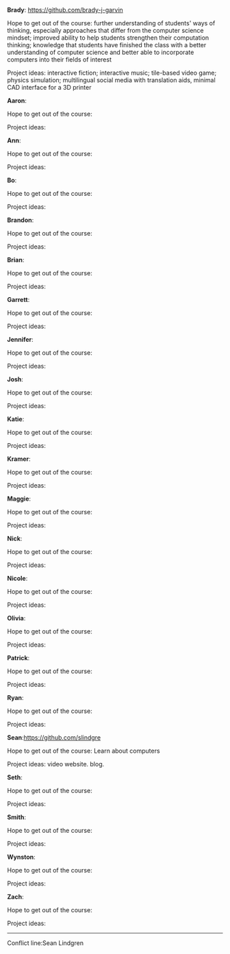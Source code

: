 **Brady**: https://github.com/brady-j-garvin

Hope to get out of the course: further understanding of students' ways of thinking, especially approaches that differ from the computer science mindset; improved ability to help students strengthen their computation thinking; knowledge that students have finished the class with a better understanding of computer science and better able to incorporate computers into their fields of interest

Project ideas: interactive fiction; interactive music; tile-based video game; physics simulation; multilingual social media with translation aids, minimal CAD interface for a 3D printer

**Aaron**:

Hope to get out of the course:

Project ideas:

**Ann**:

Hope to get out of the course:

Project ideas:

**Bo**:

Hope to get out of the course:

Project ideas:

**Brandon**:

Hope to get out of the course:

Project ideas:

**Brian**:

Hope to get out of the course:

Project ideas:

**Garrett**:

Hope to get out of the course:

Project ideas:

**Jennifer**:

Hope to get out of the course:

Project ideas:

**Josh**:

Hope to get out of the course:

Project ideas:

**Katie**:

Hope to get out of the course:

Project ideas:

**Kramer**:

Hope to get out of the course:

Project ideas:

**Maggie**:

Hope to get out of the course:

Project ideas:

**Nick**:

Hope to get out of the course:

Project ideas:

**Nicole**:

Hope to get out of the course:

Project ideas:

**Olivia**:

Hope to get out of the course:

Project ideas:

**Patrick**:

Hope to get out of the course:

Project ideas:

**Ryan**:

Hope to get out of the course:

Project ideas:

**Sean**:https://github.com/slindgre

Hope to get out of the course: Learn about computers

Project ideas: video website. blog. 

**Seth**:

Hope to get out of the course:

Project ideas:

**Smith**:

Hope to get out of the course:

Project ideas:

**Wynston**:

Hope to get out of the course:

Project ideas:

**Zach**:

Hope to get out of the course:

Project ideas:

--------

Conflict line:Sean Lindgren


